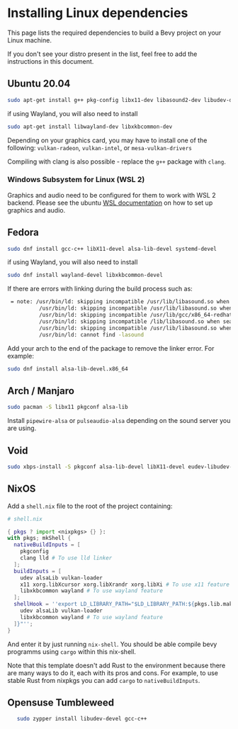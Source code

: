 # Installing Linux dependencies

This page lists the required dependencies to build a Bevy project on your Linux machine.

If you don't see your distro present in the list, feel free to add the instructions in this document.

## Ubuntu 20.04

```bash
sudo apt-get install g++ pkg-config libx11-dev libasound2-dev libudev-dev
```

if using Wayland, you will also need to install

```bash
sudo apt-get install libwayland-dev libxkbcommon-dev
```

Depending on your graphics card, you may have to install one of the following:
`vulkan-radeon`, `vulkan-intel`, or `mesa-vulkan-drivers`

Compiling with clang is also possible - replace the `g++` package with `clang`.

### Windows Subsystem for Linux (WSL 2)

Graphics and audio need to be configured for them to work with WSL 2 backend.
Please see the ubuntu [WSL documentation](https://wiki.ubuntu.com/WSL) on how to set up graphics and audio.

## Fedora

```bash
sudo dnf install gcc-c++ libX11-devel alsa-lib-devel systemd-devel
```

if using Wayland, you will also need to install

```bash
sudo dnf install wayland-devel libxkbcommon-devel
```

If there are errors with linking during the build process such as:

```bash
 = note: /usr/bin/ld: skipping incompatible /usr/lib/libasound.so when searching for -lasound
          /usr/bin/ld: skipping incompatible /usr/lib/libasound.so when searching for -lasound
          /usr/bin/ld: skipping incompatible /usr/lib/gcc/x86_64-redhat-linux/10/../../../libasound.so when searching for -lasound
          /usr/bin/ld: skipping incompatible /lib/libasound.so when searching for -lasound
          /usr/bin/ld: skipping incompatible /usr/lib/libasound.so when searching for -lasound
          /usr/bin/ld: cannot find -lasound
```

Add your arch to the end of the package to remove the linker error. For example:

```bash
sudo dnf install alsa-lib-devel.x86_64
```

## Arch / Manjaro

```bash
sudo pacman -S libx11 pkgconf alsa-lib
```

Install `pipewire-alsa` or `pulseaudio-alsa` depending on the sound server you are using.

## Void

```bash
sudo xbps-install -S pkgconf alsa-lib-devel libX11-devel eudev-libudev-devel
```

## NixOS

Add a `shell.nix` file to the root of the project containing:

```nix
# shell.nix

{ pkgs ? import <nixpkgs> {} }:
with pkgs; mkShell {
  nativeBuildInputs = [
    pkgconfig
    clang lld # To use lld linker
  ];
  buildInputs = [
    udev alsaLib vulkan-loader
    x11 xorg.libXcursor xorg.libXrandr xorg.libXi # To use x11 feature
    libxkbcommon wayland # To use wayland feature
  ];
  shellHook = ''export LD_LIBRARY_PATH="$LD_LIBRARY_PATH:${pkgs.lib.makeLibraryPath [
    udev alsaLib vulkan-loader
    libxkbcommon wayland # To use wayland feature
  ]}"'';
}
```

And enter it by just running `nix-shell`. You should be able compile bevy programms using `cargo` within this nix-shell.

Note that this template doesn't add Rust to the environment because there are many ways to do it, each with its pros and cons. For example, to use stable Rust from nixpkgs you can add `cargo` to `nativeBuildInputs`.

## Opensuse Tumbleweed

```bash
   sudo zypper install libudev-devel gcc-c++
```
